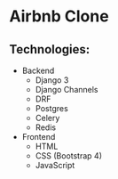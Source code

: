 # Airbnb Clone

## Technologies:
- Backend
  - Django 3
  - Django Channels
  - DRF
  - Postgres
  - Celery
  - Redis
- Frontend
  - HTML
  - CSS (Bootstrap 4)
  - JavaScript
